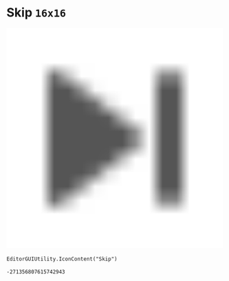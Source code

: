 # Skip `16x16`
<img src="/img/Skip.png" width=512 height=512>

``` CSharp
EditorGUIUtility.IconContent("Skip")
```
```
-271356807615742943
```
